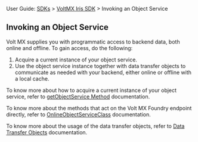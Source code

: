                              

User Guide: [SDKs](../Foundry_SDKs.md) > [VoltMX Iris SDK](../VoltMXStudio/Installing_VoltMXJS_SDK.md) > Invoking an Object Service

Invoking an Object Service
--------------------------

Volt MX  supplies you with programmatic access to backend data, both online and offline. To gain access, do the following:

1.  Acquire a current instance of your object service.
2.  Use the object service instance together with data transfer objects to communicate as needed with your backend, either online or offline with a local cache.

To know more about how to acquire a current instance of your object service, refer to [getObjectService Method](getObjectService_Method.md) documentation.

To know more about the methods that act on the Volt MX Foundry endpoint directly, refer to [OnlineObjectServiceClass](OnlineObjectService_Class.md) documentation.

To know more about the usage of the data transfer objects, refer to [Data Transfer Objects](Data_Transfer_Objects.md) documentation.
